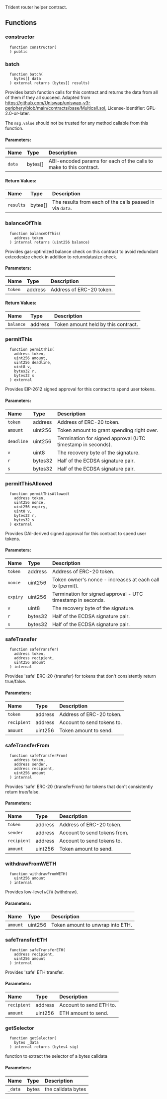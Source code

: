 Trident router helper contract.

## Functions

### constructor

```solidity
  function constructor(
  ) public
```

### batch

```solidity
  function batch(
    bytes[] data
  ) external returns (bytes[] results)
```

Provides batch function calls for this contract and returns the data from all of them if they all succeed.
Adapted from https://github.com/Uniswap/uniswap-v3-periphery/blob/main/contracts/base/Multicall.sol, License-Identifier: GPL-2.0-or-later.

The `msg.value` should not be trusted for any method callable from this function.

#### Parameters:

| Name   | Type    | Description                                                        |
| :----- | :------ | :----------------------------------------------------------------- |
| `data` | bytes[] | ABI-encoded params for each of the calls to make to this contract. |

#### Return Values:

| Name      | Type    | Description                                              |
| :-------- | :------ | :------------------------------------------------------- |
| `results` | bytes[] | The results from each of the calls passed in via `data`. |

### balanceOfThis

```solidity
  function balanceOfThis(
    address token
  ) internal returns (uint256 balance)
```

Provides gas-optimized balance check on this contract to avoid redundant extcodesize check in addition to returndatasize check.

#### Parameters:

| Name    | Type    | Description              |
| :------ | :------ | :----------------------- |
| `token` | address | Address of ERC-20 token. |

#### Return Values:

| Name      | Type    | Description                         |
| :-------- | :------ | :---------------------------------- |
| `balance` | address | Token amount held by this contract. |

### permitThis

```solidity
  function permitThis(
    address token,
    uint256 amount,
    uint256 deadline,
    uint8 v,
    bytes32 r,
    bytes32 s
  ) external
```

Provides EIP-2612 signed approval for this contract to spend user tokens.

#### Parameters:

| Name       | Type    | Description                                                 |
| :--------- | :------ | :---------------------------------------------------------- |
| `token`    | address | Address of ERC-20 token.                                    |
| `amount`   | uint256 | Token amount to grant spending right over.                  |
| `deadline` | uint256 | Termination for signed approval (UTC timestamp in seconds). |
| `v`        | uint8   | The recovery byte of the signature.                         |
| `r`        | bytes32 | Half of the ECDSA signature pair.                           |
| `s`        | bytes32 | Half of the ECDSA signature pair.                           |

### permitThisAllowed

```solidity
  function permitThisAllowed(
    address token,
    uint256 nonce,
    uint256 expiry,
    uint8 v,
    bytes32 r,
    bytes32 s
  ) external
```

Provides DAI-derived signed approval for this contract to spend user tokens.

#### Parameters:

| Name     | Type    | Description                                                 |
| :------- | :------ | :---------------------------------------------------------- |
| `token`  | address | Address of ERC-20 token.                                    |
| `nonce`  | uint256 | Token owner's nonce - increases at each call to {permit}.   |
| `expiry` | uint256 | Termination for signed approval - UTC timestamp in seconds. |
| `v`      | uint8   | The recovery byte of the signature.                         |
| `r`      | bytes32 | Half of the ECDSA signature pair.                           |
| `s`      | bytes32 | Half of the ECDSA signature pair.                           |

### safeTransfer

```solidity
  function safeTransfer(
    address token,
    address recipient,
    uint256 amount
  ) internal
```

Provides 'safe' ERC-20 {transfer} for tokens that don't consistently return true/false.

#### Parameters:

| Name        | Type    | Description                |
| :---------- | :------ | :------------------------- |
| `token`     | address | Address of ERC-20 token.   |
| `recipient` | address | Account to send tokens to. |
| `amount`    | uint256 | Token amount to send.      |

### safeTransferFrom

```solidity
  function safeTransferFrom(
    address token,
    address sender,
    address recipient,
    uint256 amount
  ) internal
```

Provides 'safe' ERC-20 {transferFrom} for tokens that don't consistently return true/false.

#### Parameters:

| Name        | Type    | Description                  |
| :---------- | :------ | :--------------------------- |
| `token`     | address | Address of ERC-20 token.     |
| `sender`    | address | Account to send tokens from. |
| `recipient` | address | Account to send tokens to.   |
| `amount`    | uint256 | Token amount to send.        |

### withdrawFromWETH

```solidity
  function withdrawFromWETH(
    uint256 amount
  ) internal
```

Provides low-level `wETH` {withdraw}.

#### Parameters:

| Name     | Type    | Description                      |
| :------- | :------ | :------------------------------- |
| `amount` | uint256 | Token amount to unwrap into ETH. |

### safeTransferETH

```solidity
  function safeTransferETH(
    address recipient,
    uint256 amount
  ) internal
```

Provides 'safe' ETH transfer.

#### Parameters:

| Name        | Type    | Description             |
| :---------- | :------ | :---------------------- |
| `recipient` | address | Account to send ETH to. |
| `amount`    | uint256 | ETH amount to send.     |

### getSelector

```solidity
  function getSelector(
    bytes _data
  ) internal returns (bytes4 sig)
```

function to extract the selector of a bytes calldata

#### Parameters:

| Name    | Type  | Description        |
| :------ | :---- | :----------------- |
| `_data` | bytes | the calldata bytes |
